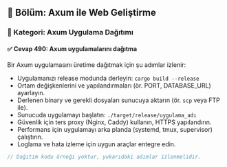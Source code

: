 ## 📘 Bölüm: Axum ile Web Geliştirme  
### 🔹 Kategori: Axum Uygulama Dağıtımı  
#### ✅ Cevap 490: Axum uygulamalarını dağıtma

Bir Axum uygulamasını üretime dağıtmak için şu adımlar izlenir:

- Uygulamanızı release modunda derleyin: `cargo build --release`
- Ortam değişkenlerini ve yapılandırmaları (ör. PORT, DATABASE_URL) ayarlayın.
- Derlenen binary ve gerekli dosyaları sunucuya aktarın (ör. `scp` veya FTP ile).
- Sunucuda uygulamayı başlatın: `./target/release/uygulama_adı`
- Güvenlik için ters proxy (Nginx, Caddy) kullanın, HTTPS yapılandırın.
- Performans için uygulamayı arka planda (systemd, tmux, supervisor) çalıştırın.
- Loglama ve hata izleme için uygun araçlar entegre edin.

```rust
// Dağıtım kodu örneği yoktur, yukarıdaki adımlar izlenmelidir.
```
